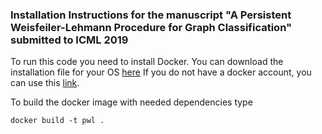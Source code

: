 ### Installation Instructions for the manuscript "A Persistent Weisfeiler-Lehmann Procedure for Graph Classification" submitted to ICML 2019

To run this code you need to install Docker. You can download the installation file for your OS [here](https://www.docker.com/get-started)
If you do not have a docker account, you can use this [link](https://download.docker.com).


To build the docker image with needed dependencies type

`docker build -t pwl .` 
